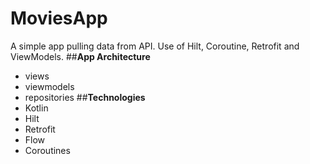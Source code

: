 # MoviesApp 
A simple app pulling data from API. Use of Hilt, Coroutine, Retrofit and ViewModels.
##**App Architecture** 
* views
* viewmodels
* repositories
##**Technologies** 
* Kotlin
* Hilt
* Retrofit
* Flow
* Coroutines
